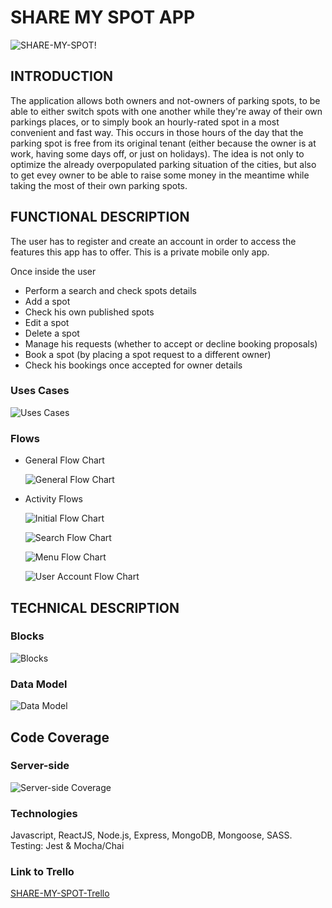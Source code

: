 # SHARE MY SPOT APP

![SHARE-MY-SPOT!](https://media.giphy.com/media/Pkli6HMmX9Wko/giphy.gif)

## INTRODUCTION
The application allows both owners and not-owners of parking spots, to be able to either switch spots with one another while they're away of their own parkings places, or to simply book an hourly-rated spot in a most convenient and fast way. This occurs in those hours of the day that the parking spot is free from its original tenant (either because the owner is at work, having some days off, or just on holidays). The idea is not only to optimize the already overpopulated parking situation of the cities, but also to get evey owner to be able to raise some money in the meantime while taking the most of their own parking spots.

## FUNCTIONAL DESCRIPTION

The user has to register and create an account in order to access the features this app has to offer. This is a private mobile only app.

Once inside the user

<ul>
    <li>Perform a search and check spots details</li>
    <li>Add a spot</li>
    <li>Check his own published spots</li>
    <li>Edit a spot</li>
    <li>Delete a spot</li>
    <li>Manage his requests (whether to accept or decline booking proposals)</li>
    <li>Book a spot (by placing a spot request to a different owner)</li>
    <li>Check his bookings once accepted for owner details</li>
</ul>

### Uses Cases

![Uses Cases](./images/usesCases.png)

### Flows

- General Flow Chart 

    ![General Flow Chart](./images/generalFlow.png)

- Activity Flows

    ![Initial Flow Chart](./images/initialFlow.png)

    ![Search Flow Chart](./images/searchFlow.png)
    
    ![Menu Flow Chart](./images/menuFlow.png)
    
    ![User Account Flow Chart](./images/userAccountFlow.png)

## TECHNICAL DESCRIPTION

### Blocks

![Blocks](./images/blocks.png)

### Data Model

![Data Model](./images/dataModel.png)

## Code Coverage

### Server-side

![Server-side Coverage](./images/coverage.png)

### Technologies

Javascript, ReactJS, Node.js, Express, MongoDB, Mongoose, SASS. Testing: Jest & Mocha/Chai

### Link to Trello

[SHARE-MY-SPOT-Trello](https://trello.com/invite/b/T1biXFk4/6978107c189c0ea0306c12300d4b77c9/share-my-spot)